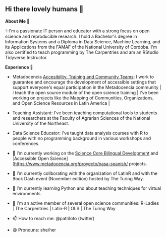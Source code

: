 ## Hi there lovely humans 👋



**About Me 👋**

✨I'm a passionate IT person and educator with a strong focus on open science and reproducible research. I hold a Bachelor's degree in Information Systems and a Diploma in Data Science, Machine Learning, and its Applications from the FAMAF of the National University of Cordoba. I'm also certified to teach programming by The Carpentries and am an RStudio Tidyverse Instructor.

**Experience 💼**

- Metadocencia  [Accesibility, Training and Community Teams](https://www.metadocencia.org/en/equipo/): I work to guarantee and encourage the development of accessible settings that support everyone's equal participation in the Metadocencia community | I teach the open source module of the open science training | I've been working on projects like the Mapping of Communities, Organizations, and Open Science Resources in Latin America | 

- Teaching Assistant: I've been teaching computational tools to students and researchers at the Faculty of Agrarian Sciences of the National University of the Northeast.
- Data Science Educator: I've taught data analysis courses with R to people with no programming background in various workshops and conferences.

- 🔭 I’m currently working on the [Science Core Bilingual Development](https://github.com/ScienceCore/climaterisk) and [Accessible Open Science] (https://www.metadocencia.org/proyecto/nasa-spanish/ projects.
- 🌱 I’m currently collborating with the organization of LatinR and with the Book Dash event (November edition) hosted by The Turing Way.
- 🤝 I’m currently learning Python and about teaching techniques for virtual environments.
- 👯 I'm an active member of several open science communities: R-Ladies | The Carpentries | Latin-R | OLS | The Turing Way
- 📫 How to reach me: @patriloto (twitter)
- 😄 Pronouns: she/her
